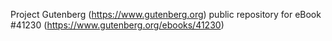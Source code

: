 Project Gutenberg (https://www.gutenberg.org) public repository for eBook #41230 (https://www.gutenberg.org/ebooks/41230)
